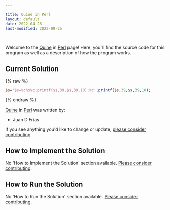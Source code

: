 ```yaml
---

title: Quine in Perl
layout: default
date: 2022-04-28
last-modified: 2022-09-25

---
```


Welcome to the [Quine](https://sampleprograms.io/projects/quine) in [Perl](https://sampleprograms.io/languages/perl) page! Here, you'll find the source code for this program as well as a description of how the program works.

## Current Solution

{% raw %}

```perl
$s='$s=%c%s%c;printf($s,39,$s,39,10);%c';printf($s,39,$s,39,10);
```

{% endraw %}

[Quine](https://sampleprograms.io/projects/quine) in [Perl](https://sampleprograms.io/languages/perl) was written by:

- Juan D Frias

If you see anything you'd like to change or update, [please consider contributing](https://github.com/TheRenegadeCoder/sample-programs).

## How to Implement the Solution

No 'How to Implement the Solution' section available. [Please consider contributing](https://github.com/TheRenegadeCoder/sample-programs-website).

## How to Run the Solution

No 'How to Run the Solution' section available. [Please consider contributing](https://github.com/TheRenegadeCoder/sample-programs-website).